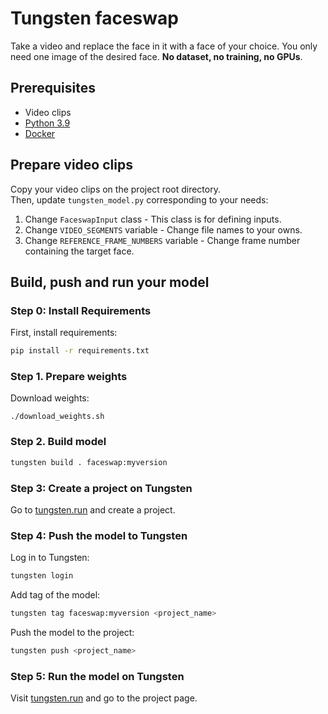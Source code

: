 # Tungsten faceswap 
Take a video and replace the face in it with a face of your choice. You only need one image of the desired face. **No dataset, no training, no GPUs**.

## Prerequisites

- Video clips
- [Python 3.9](https://www.python.org/downloads/release/python-3913/)
- [Docker](https://docs.docker.com/get-docker/)

## Prepare video clips
Copy your video clips on the project root directory.  
Then, update `tungsten_model.py` corresponding to your needs:
1. Change `FaceswapInput` class - This class is for defining inputs.
2. Change `VIDEO_SEGMENTS` variable - Change file names to your owns.
3. Change `REFERENCE_FRAME_NUMBERS` variable - Change frame number containing the target face.

## Build, push and run your model

### Step 0: Install Requirements

First, install requirements:

```bash
pip install -r requirements.txt
```

### Step 1. Prepare weights

Download weights:
```
./download_weights.sh
```

### Step 2. Build model

```bash
tungsten build . faceswap:myversion
```

### Step 3: Create a project on Tungsten

Go to [tungsten.run](https://tungsten.run/new) and create a project.

### Step 4: Push the model to Tungsten

Log in to Tungsten:

```bash
tungsten login
```

Add tag of the model:
```bash
tungsten tag faceswap:myversion <project_name>
```

Push the model to the project:
```bash
tungsten push <project_name>
```

### Step 5: Run the model on Tungsten

Visit [tungsten.run](https://tungsten.run) and go to the project page.
